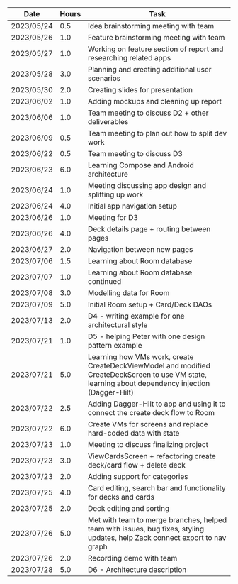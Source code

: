 |   Date   | Hours | Task |
|----------|-------|------|
|2023/05/24|  0.5  | Idea brainstorming meeting with team |
|2023/05/26|  1.0  | Feature brainstorming meeting with team |
|2023/05/27|  1.0  | Working on feature section of report and researching related apps |
|2023/05/28|  3.0  | Planning and creating additional user scenarios |
|2023/05/30|  2.0  | Creating slides for presentation |
|2023/06/02|  1.0  | Adding mockups and cleaning up report |
|2023/06/06|  1.0  | Team meeting to discuss D2 + other deliverables |
|2023/06/09|  0.5  | Team meeting to plan out how to split dev work |
|2023/06/22|  0.5  | Team meeting to discuss D3 |
|2023/06/23|  6.0  | Learning Compose and Android architecture |
|2023/06/24|  1.0  | Meeting discussing app design and splitting up work |
|2023/06/24|  4.0  | Initial app navigation setup |
|2023/06/26|  1.0  | Meeting for D3 |
|2023/06/26|  4.0  | Deck details page + routing between pages |
|2023/06/27|  2.0  | Navigation between new pages |
|2023/07/06|  1.5  | Learning about Room database |
|2023/07/07|  1.0  | Learning about Room database continued |
|2023/07/08|  3.0  | Modelling data for Room |
|2023/07/09|  5.0  | Initial Room setup + Card/Deck DAOs |
|2023/07/13|  2.0  | D4 - writing example for one architectural style |
|2023/07/21|  1.0  | D5 - helping Peter with one design pattern example |
|2023/07/21|  5.0  | Learning how VMs work, create CreateDeckViewModel and modified CreateDeckScreen to use VM state, learning about dependency injection (Dagger-Hilt) |
|2023/07/22|  2.5  | Adding Dagger-Hilt to app and using it to connect the create deck flow to Room |
|2023/07/22|  6.0  | Create VMs for screens and replace hard-coded data with state |
|2023/07/23|  1.0  | Meeting to discuss finalizing project |
|2023/07/23|  3.0  | ViewCardsScreen + refactoring create deck/card flow + delete deck |
|2023/07/23|  2.0  | Adding support for categories |
|2023/07/25|  4.0  | Card editing, search bar and functionality for decks and cards |
|2023/07/25|  2.0  | Deck editing and sorting |
|2023/07/26|  5.0  | Met with team to merge branches, helped team with issues, bug fixes, styling updates, help Zack connect export to nav graph | 
|2023/07/26|  2.0  | Recording demo with team |
|2023/07/28|  5.0  | D6 - Architecture description |